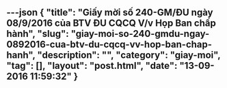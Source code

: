 ---json
{
    "title": "Giấy mời số 240-GM/ĐU ngày 08/9/2016 của BTV ĐU CQCQ V/v Họp Ban chấp hành",
    "slug": "giay-moi-so-240-gmdu-ngay-0892016-cua-btv-du-cqcq-vv-hop-ban-chap-hanh",
    "description": "",
    "category": "giay-moi",
    "tag": [],
    "layout": "post.html",
    "date": "13-09-2016 11:59:32"
}
---
